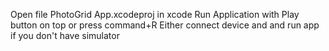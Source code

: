 Open file PhotoGrid App.xcodeproj in xcode
Run Application with Play button on top or press command+R
Either connect device and and run app if you don't have simulator
